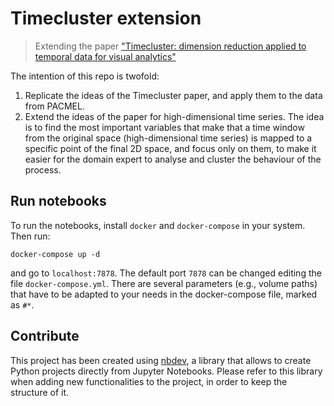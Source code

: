 # Timecluster extension
> Extending the paper ["Timecluster: dimension reduction applied to temporal data for visual analytics"](https://link.springer.com/article/10.1007/s00371-019-01673-y) 


The intention of this repo is twofold:
1. Replicate the ideas of the Timecluster paper, and apply them to the data from PACMEL.
2. Extend the ideas of the paper for high-dimensional time series. The idea is to find the most important variables that make that a time window from
the original space (high-dimensional time series) is mapped to a specific point of the final 2D space, and focus only on them, to make it easier for the
domain expert to analyse and cluster the behaviour of the process.

## Run notebooks

To run the notebooks, install `docker` and `docker-compose` in your system. Then run:

```docker-compose up -d```

and go to `localhost:7878`. The default port `7878` can be changed editing the file `docker-compose.yml`. There are several parameters (e.g., volume paths) that have to be adapted to your needs in the docker-compose file, marked as `#*`.

## Contribute

This project has been created using [nbdev](https://github.com/fastai/nbdev), a library that allows to create Python projects directly from Jupyter Notebooks. Please refer to this library when adding new functionalities to the project, in order to keep the structure of it.
